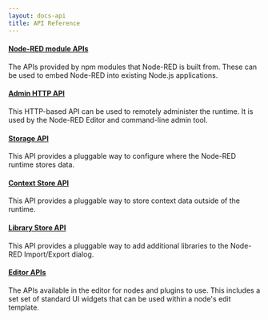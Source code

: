 ```yaml
---
layout: docs-api
title: API Reference
---
```


#### [Node-RED module APIs](modules)

The APIs provided by npm modules that Node-RED is built from. These can be used
to embed Node-RED into existing Node.js applications.

#### [Admin HTTP API](admin)

This HTTP-based API can be used to remotely administer the runtime. It is used
by the Node-RED Editor and command-line admin tool.

#### [Storage API](storage)

This API provides a pluggable way to configure where the Node-RED runtime stores
data.

#### [Context Store API](context)

This API provides a pluggable way to store context data outside of the runtime.

#### [Library Store API](library)

This API provides a pluggable way to add additional libraries to the Node-RED
Import/Export dialog.

#### [Editor APIs](ui)

The APIs available in the editor for nodes and plugins to use. This includes a set
set of standard UI widgets that can be used within a node's edit template.
